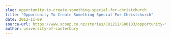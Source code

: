 ```yaml
---
slug: opportunity-to-create-something-special-for-christchurch
title: "Opportunity To Create Something Special For Christchurch"
date: 2012-11-09
source-url: https://www.scoop.co.nz/stories/CU1211/S00183/opportunity-to-create-something-special-for-christchurch.htm
author: university-of-canterbury
---
```

